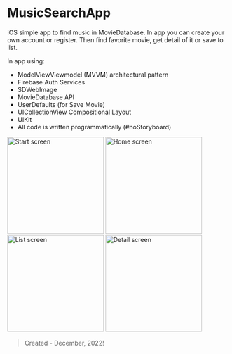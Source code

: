 # MusicSearchApp

iOS simple app to find music in MovieDatabase. In app you can create your own account or register. Then find favorite movie, get detail of it or save to list.

In app using:

- ModelViewViewmodel (MVVM) architectural pattern
- Firebase Auth Services
- SDWebImage
- MovieDatabase API
- UserDefaults (for Save Movie)
- UICollectionView Compositional Layout
- UIKit
- All code is written programmatically (#noStoryboard)

<img width="220" alt="Start screen" src="https://user-images.githubusercontent.com/107188876/210090735-bf87563b-a89d-4ed1-82d7-b949535cb081.png"> <img width="220" alt="Home screen" src="https://user-images.githubusercontent.com/107188876/210090689-82066d1d-8bc6-4e82-9741-7783ff379659.png">
<img width="220" alt="List screen" src="https://user-images.githubusercontent.com/107188876/210090804-4fbecaad-de60-412d-b99f-7794fe4103c1.png"> <img width="220" alt="Detail screen" src="https://user-images.githubusercontent.com/107188876/210090838-da63f5c1-11ce-4776-a71e-d20242b12e8f.png">

> Created - December, 2022!
